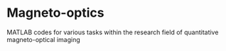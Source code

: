 # Magneto-optics
MATLAB codes for various tasks within the research field of quantitative magneto-optical imaging
